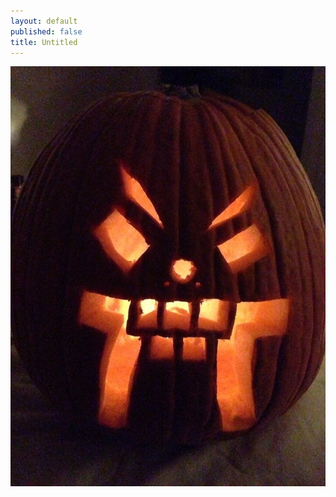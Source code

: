 ```yaml
---
layout: default
published: false
title: Untitled
---
```


![1383912_10101857777585723_941508937_n.jpg](/blog/_posts/1383912_10101857777585723_941508937_n.jpg)
